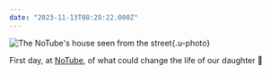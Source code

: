 ```yaml
---
date: "2023-11-13T08:28:22.000Z"
---
```


![The NoTube's house seen from the street](/assets/images/1704798300040.jpg){.u-photo}

First day, at [NoTube](https://www.notube.com/), of what could change the life of our daughter 🤞